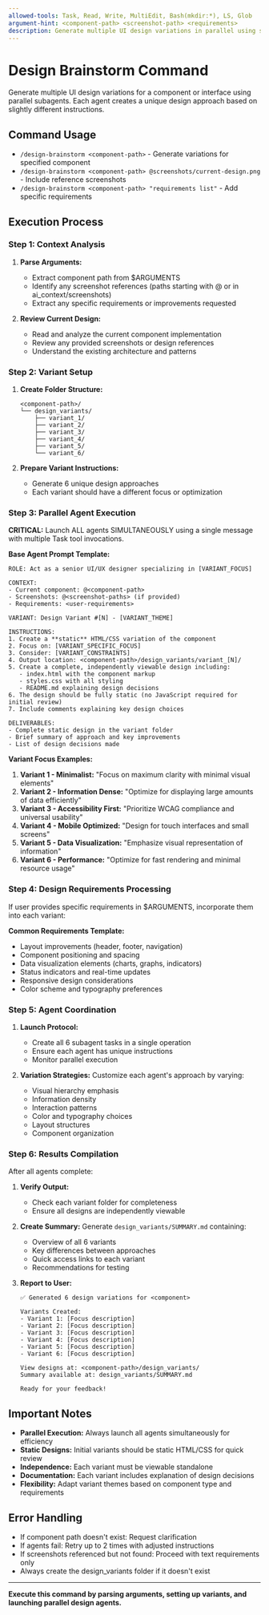 ```yaml
---
allowed-tools: Task, Read, Write, MultiEdit, Bash(mkdir:*), LS, Glob
argument-hint: <component-path> <screenshot-path> <requirements>
description: Generate multiple UI design variations in parallel using subagents
---
```


# Design Brainstorm Command

Generate multiple UI design variations for a component or interface using parallel subagents. Each agent creates a unique design approach based on slightly different instructions.

## Command Usage
- `/design-brainstorm <component-path>` - Generate variations for specified component
- `/design-brainstorm <component-path> @screenshots/current-design.png` - Include reference screenshots
- `/design-brainstorm <component-path> "requirements list"` - Add specific requirements

## Execution Process

### Step 1: Context Analysis
1. **Parse Arguments:**
   - Extract component path from $ARGUMENTS
   - Identify any screenshot references (paths starting with @ or in ai_context/screenshots)
   - Extract any specific requirements or improvements requested

2. **Review Current Design:**
   - Read and analyze the current component implementation
   - Review any provided screenshots or design references
   - Understand the existing architecture and patterns

### Step 2: Variant Setup
1. **Create Folder Structure:**
   ```
   <component-path>/
   └── design_variants/
       ├── variant_1/
       ├── variant_2/
       ├── variant_3/
       ├── variant_4/
       ├── variant_5/
       └── variant_6/
   ```

2. **Prepare Variant Instructions:**
   - Generate 6 unique design approaches
   - Each variant should have a different focus or optimization

### Step 3: Parallel Agent Execution

**CRITICAL:** Launch ALL agents SIMULTANEOUSLY using a single message with multiple Task tool invocations.

**Base Agent Prompt Template:**
```
ROLE: Act as a senior UI/UX designer specializing in [VARIANT_FOCUS]

CONTEXT:
- Current component: @<component-path>
- Screenshots: @<screenshot-paths> (if provided)
- Requirements: <user-requirements>

VARIANT: Design Variant #[N] - [VARIANT_THEME]

INSTRUCTIONS:
1. Create a **static** HTML/CSS variation of the component
2. Focus on: [VARIANT_SPECIFIC_FOCUS]
3. Consider: [VARIANT_CONSTRAINTS]
4. Output location: <component-path>/design_variants/variant_[N]/
5. Create a complete, independently viewable design including:
   - index.html with the component markup
   - styles.css with all styling
   - README.md explaining design decisions
6. The design should be fully static (no JavaScript required for initial review)
7. Include comments explaining key design choices

DELIVERABLES:
- Complete static design in the variant folder
- Brief summary of approach and key improvements
- List of design decisions made
```

**Variant Focus Examples:**
1. **Variant 1 - Minimalist:** "Focus on maximum clarity with minimal visual elements"
2. **Variant 2 - Information Dense:** "Optimize for displaying large amounts of data efficiently"
3. **Variant 3 - Accessibility First:** "Prioritize WCAG compliance and universal usability"
4. **Variant 4 - Mobile Optimized:** "Design for touch interfaces and small screens"
5. **Variant 5 - Data Visualization:** "Emphasize visual representation of information"
6. **Variant 6 - Performance:** "Optimize for fast rendering and minimal resource usage"

### Step 4: Design Requirements Processing

If user provides specific requirements in $ARGUMENTS, incorporate them into each variant:

**Common Requirements Template:**
- Layout improvements (header, footer, navigation)
- Component positioning and spacing
- Data visualization elements (charts, graphs, indicators)
- Status indicators and real-time updates
- Responsive design considerations
- Color scheme and typography preferences

### Step 5: Agent Coordination

1. **Launch Protocol:**
   - Create all 6 subagent tasks in a single operation
   - Ensure each agent has unique instructions
   - Monitor parallel execution

2. **Variation Strategies:**
   Customize each agent's approach by varying:
   - Visual hierarchy emphasis
   - Information density
   - Interaction patterns
   - Color and typography choices
   - Layout structures
   - Component organization

### Step 6: Results Compilation

After all agents complete:

1. **Verify Output:**
   - Check each variant folder for completeness
   - Ensure all designs are independently viewable

2. **Create Summary:**
   Generate `design_variants/SUMMARY.md` containing:
   - Overview of all 6 variants
   - Key differences between approaches
   - Quick access links to each variant
   - Recommendations for testing

3. **Report to User:**
   ```
   ✅ Generated 6 design variations for <component>
   
   Variants Created:
   - Variant 1: [Focus description]
   - Variant 2: [Focus description]
   - Variant 3: [Focus description]
   - Variant 4: [Focus description]
   - Variant 5: [Focus description]
   - Variant 6: [Focus description]
   
   View designs at: <component-path>/design_variants/
   Summary available at: design_variants/SUMMARY.md
   
   Ready for your feedback!
   ```

## Important Notes

- **Parallel Execution:** Always launch all agents simultaneously for efficiency
- **Static Designs:** Initial variants should be static HTML/CSS for quick review
- **Independence:** Each variant must be viewable standalone
- **Documentation:** Each variant includes explanation of design decisions
- **Flexibility:** Adapt variant themes based on component type and requirements

## Error Handling

- If component path doesn't exist: Request clarification
- If agents fail: Retry up to 2 times with adjusted instructions
- If screenshots referenced but not found: Proceed with text requirements only
- Always create the design_variants folder if it doesn't exist

---

**Execute this command by parsing arguments, setting up variants, and launching parallel design agents.**